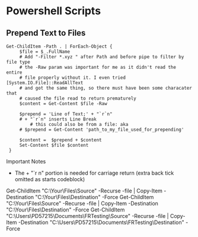 # Powershell Scripts

## Prepend Text to Files

```
Get-ChildItem -Path . | ForEach-Object {
     $file = $_.FullName
     # Add "-Filter *.xyz " after Path and before pipe to filter by file type
     # the -Raw param was important for me as it didn't read the entire
     # file properly without it. I even tried [System.IO.File]::ReadAllText
     # and got the same thing, so there must have been some characater that
     # caused the file read to return prematurely
     $content = Get-Content $file -Raw

     $prepend = 'Line of Text;' + "`r`n"
     # + "`r`n" inserts Line Break
		 # this could also be from a file: aka
     # $prepend = Get-Content 'path_to_my_file_used_for_prepending'

     $content =  $prepend + $content
     Set-Content $file $content
 }
```

Important Notes

- The + "`r n" portion is needed for carriage return (extra back tick omitted as starts codeblock)

Get-ChildItem "C:\Your\Files\Source" -Recurse -file | Copy-Item -Destination "C:\Your\Files\Destination" -Force
Get-ChildItem "C:\Your\Files\Source" -Recurse -file | Copy-Item -Destination "C:\Your\Files\Destination" -Force
Get-ChildItem "C:\Users\PD57215\Documents\FRTesting\Source" -Recurse -file | Copy-Item -Destination "C:\Users\PD57215\Documents\FRTesting\Destination" -Force
